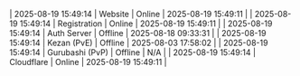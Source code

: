 | 2025-08-19 15:49:14 | Website | Online | 2025-08-19 15:49:11 |
| 2025-08-19 15:49:14 | Registration | Online | 2025-08-19 15:49:11 |
| 2025-08-19 15:49:14 | Auth Server | Offline | 2025-08-18 09:33:31 |
| 2025-08-19 15:49:14 | Kezan (PvE) | Offline | 2025-08-03 17:58:02 |
| 2025-08-19 15:49:14 | Gurubashi (PvP) | Offline | N/A |
| 2025-08-19 15:49:14 | Cloudflare | Online | 2025-08-19 15:49:11 |
